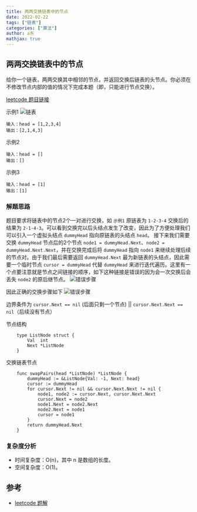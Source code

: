 ```yaml
---
title: 两两交换链表中的节点
date: 2022-02-22
tags: ["链表"]
categories: ["算法"]
author: a东
mathjax: true
---
```


## 两两交换链表中的节点
给你一个链表，两两交换其中相邻的节点，并返回交换后链表的头节点。你必须在不修改节点内部的值的情况下完成本题（即，只能进行节点交换）。

[ leetcode 题目链接](https://leetcode-cn.com/problems/swap-nodes-in-pairs/)

示例1
![链表](/images/algorithm/linked-list/swap-nodes-in-pairs.png)
```
输入：head = [1,2,3,4]
输出：[2,1,4,3]
```
<!-- more -->

示例2
```
输入：head = []
输出：[]
```

示例3
```
输入：head = [1]
输出：[1]
```

### 解题思路
题目要求将链表中的节点2个一对进行交换，如 `示例1` 原链表为 `1-2-3-4` 交换后的结果为 `2-1-4-3`。可以看到交换完以后头结点发生了改变，因此为了方便处理我们可以引入一个虚拟头结点 `dummyHead` 指向原链表的头结点 `head`。
接下来我们需要交换 `dummyHead` 节点后的2个节点 `node1 = dummyHead.Next`、`node2 = dummyHead.Next.Next`，并在交换完成后将 `dummyHead` 指向 `node1` 来继续处理后续的节点对。由于我们最后需要返回 `dummyHead.Next` 
最为新链表的头结点，因此需要一个临时节点 `cursor = dummyHead` 代替 `dummyHead` 来进行迭代遍历。这里有一个点要注意就是节点之间链接的顺序，如下这种链接是错误的因为会一次交换后会丢失 `node2` 的原后继节点。
![错误步骤](/images/algorithm/linked-list/swap-nodes-error-exam.png)

因此正确的交换步骤如下
![错误步骤](/images/algorithm/linked-list/swap-nodes-error-exam.png)

边界条件为 `cursor.Next == nil` (后面只剩一个节点) || `cursor.Next.Next == nil`（后续没有节点）

节点结构
```cgo
    type ListNode struct {
        Val  int
        Next *ListNode
    }
```

交换链表节点
```cgo
    func swapPairs(head *ListNode) *ListNode {
        dummyHead := &ListNode{Val: -1, Next: head}
        cursor := dummyHead
        for cursor.Next != nil && cursor.Next.Next != nil {
            node1, node2 := cursor.Next, cursor.Next.Next
            cursor.Next = node2
            node1.Next = node2.Next
            node2.Next = node1
            cursor = node1
        }
        return dummyHead.Next
    }
```


### 复杂度分析
- 时间复杂度：O(n)，其中 n 是数组的长度。
- 空间复杂度：O(1)。



## 参考
* [leetcode 题解](https://leetcode-cn.com/problems/swap-nodes-in-pairs/solution/liang-liang-jiao-huan-lian-biao-zhong-de-jie-di-91/)






